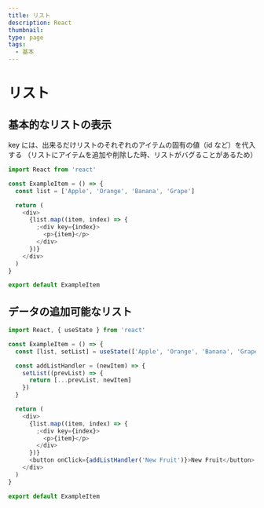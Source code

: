 ```yaml
---
title: リスト
description: React
thumbnail:
type: page
tags:
  - 基本
---
```


# リスト

## 基本的なリストの表示

key には、出来るだけリストのそれぞれのアイテムの固有の値（id など）を代入する
（リストにアイテムを追加や削除した時、リストがバグることがあるため）

```ts {} [ExampleItem.ts]
import React from 'react'

const ExampleItem = () => {
  const list = ['Apple', 'Orange', 'Banana', 'Grape']

  return (
    <div>
      {list.map((item, index) => {
        ;<div key={index}>
          <p>{item}</p>
        </div>
      })}
    </div>
  )
}

export default ExampleItem
```

## データの追加可能なリスト

```ts {} [ExampleItem.ts]
import React, { useState } from 'react'

const ExampleItem = () => {
  const [list, setList] = useState(['Apple', 'Orange', 'Banana', 'Grape'])

  const addListHandler = (newItem) => {
    setList((prevList) => {
      return [...prevList, newItem]
    })
  }

  return (
    <div>
      {list.map((item, index) => {
        ;<div key={index}>
          <p>{item}</p>
        </div>
      })}
      <button onClick={addListHandler('New Fruit')}>New Fruit</button>
    </div>
  )
}

export default ExampleItem
```
